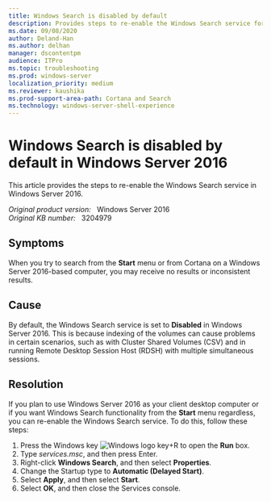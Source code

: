 ```yaml
---
title: Windows Search is disabled by default
description: Provides steps to re-enable the Windows Search service for Windows Server 2016.
ms.date: 09/08/2020
author: Deland-Han
ms.author: delhan
manager: dscontentpm
audience: ITPro
ms.topic: troubleshooting
ms.prod: windows-server
localization_priority: medium
ms.reviewer: kaushika
ms.prod-support-area-path: Cortana and Search
ms.technology: windows-server-shell-experience
---
```

# Windows Search is disabled by default in Windows Server 2016

This article provides the steps to re-enable the Windows Search service in Windows Server 2016.

_Original product version:_ &nbsp; Windows Server 2016  
_Original KB number:_ &nbsp; 3204979

## Symptoms

When you try to search from the **Start** menu or from Cortana on a Windows Server 2016-based computer, you may receive no results or inconsistent results.

## Cause

By default, the Windows Search service is set to **Disabled** in Windows Server 2016. This is because indexing of the volumes can cause problems in certain scenarios, such as with Cluster Shared Volumes (CSV) and in running Remote Desktop Session Host (RDSH) with multiple simultaneous sessions.

## Resolution

If you plan to use Windows Server 2016 as your client desktop computer or if you want Windows Search functionality from the **Start** menu regardless, you can re-enable the Windows Search service. To do this, follow these steps:

1. Press the Windows key‌ ![Windows logo key](./media/windows-search-is-disabled-by-default/windows-logo.jpg)+R to open the **Run** box.
2. Type *services.msc*, and then press Enter.
3. Right-click **Windows Search**, and then select **Properties**.
4. Change the Startup type to **Automatic (Delayed Start)**.
5. Select **Apply**, and then select **Start**.
6. Select **OK**, and then close the Services console.
